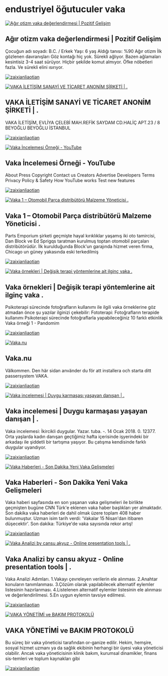 # endustriyel öğutuculer vaka
<a href="https://mnn.zoosnet.net/LR/Chatpre.aspx?id=MNN94995150&p=https://topgrinding.com/" target="_blank">![Ağır otizm vaka değerlendirmesi | Pozitif Gelişim](https://github.com/technlg/images/blob/main/58.jpg)</a>
## Ağır otizm vaka değerlendirmesi | Pozitif Gelişim
Çocuğun adı soyadı: B.C. / Erkek Yaşı: 6 yaş Aldığı tanısı: %90 Ağır otizm İlk gözlenen davranışları Göz kontağı hiç yok. Sürekli ağlıyor. Bazen ağlamaları kesintisiz 3-4 saat sürüyor. Hiçbir şekilde komut almıyor. Öfke nöbetleri fazla. Ve sürekli elini ısırıyor.
<a href="https://mnn.zoosnet.net/LR/Chatpre.aspx?id=MNN94995150&p=https://topgrinding.com/" target="_blank"><img src="https://github.com/technlg/images/raw/main/chat11.jpg" alt="zaixianliaotian"/></a><a href="//whatsapp.shibangsoft.com/WhatsApp.php" ><img src="https://github.com/technlg/images/raw/main/chat11.png" alt=""></a>
<a href="https://mnn.zoosnet.net/LR/Chatpre.aspx?id=MNN94995150&p=https://topgrinding.com/" target="_blank">![VAKA İLETİŞİM SANAYİ VE TİCARET ANONİM ŞİRKETİ | .](https://github.com/technlg/images/blob/main/35.jpg)</a>
## VAKA İLETİŞİM SANAYİ VE TİCARET ANONİM ŞİRKETİ | .
VAKA İLETİŞİM, EVLİYA ÇELEBİ MAH.REFİK SAYDAM CD.HALİÇ APT.23 / 8 BEYOĞLU BEYOĞLU İSTANBUL
<a href="https://mnn.zoosnet.net/LR/Chatpre.aspx?id=MNN94995150&p=https://topgrinding.com/" target="_blank"><img src="https://github.com/technlg/images/raw/main/chat11.jpg" alt="zaixianliaotian"/></a><a href="//whatsapp.shibangsoft.com/WhatsApp.php" ><img src="https://github.com/technlg/images/raw/main/chat11.png" alt=""></a>
<a href="https://mnn.zoosnet.net/LR/Chatpre.aspx?id=MNN94995150&p=https://topgrinding.com/" target="_blank">![Vaka İncelemesi Örneği - YouTube](https://github.com/technlg/images/blob/main/51.jpg)</a>
## Vaka İncelemesi Örneği - YouTube
About Press Copyright Contact us Creators Advertise Developers Terms Privacy Policy & Safety How YouTube works Test new features
<a href="https://mnn.zoosnet.net/LR/Chatpre.aspx?id=MNN94995150&p=https://topgrinding.com/" target="_blank"><img src="https://github.com/technlg/images/raw/main/chat11.jpg" alt="zaixianliaotian"/></a><a href="//whatsapp.shibangsoft.com/WhatsApp.php" ><img src="https://github.com/technlg/images/raw/main/chat11.png" alt=""></a>
<a href="https://mnn.zoosnet.net/LR/Chatpre.aspx?id=MNN94995150&p=https://topgrinding.com/" target="_blank">![Vaka 1 – Otomobil Parça distribütörü Malzeme Yöneticisi .](https://github.com/technlg/images/blob/main/49.jpg)</a>
## Vaka 1 – Otomobil Parça distribütörü Malzeme Yöneticisi .
Parts Emporium şirketi geçmişte hayal kırıklıklar yaşamış iki oto tamircisi, Dan Block ve Ed Sprigqs taratman kurulmuş toptan otomobil parçaları distribütörüdür. İlk kurulduğunda Block'un garajında hizmet veren firma, Chicago un güney yakasında eski terkedilmiş 
<a href="https://mnn.zoosnet.net/LR/Chatpre.aspx?id=MNN94995150&p=https://topgrinding.com/" target="_blank"><img src="https://github.com/technlg/images/raw/main/chat11.jpg" alt="zaixianliaotian"/></a><a href="//whatsapp.shibangsoft.com/WhatsApp.php" ><img src="https://github.com/technlg/images/raw/main/chat11.png" alt=""></a>
<a href="https://mnn.zoosnet.net/LR/Chatpre.aspx?id=MNN94995150&p=https://topgrinding.com/" target="_blank">![Vaka örnekleri | Değişik terapi yöntemlerine ait ilginç vaka .](https://github.com/technlg/images/blob/main/32.jpg)</a>
## Vaka örnekleri | Değişik terapi yöntemlerine ait ilginç vaka .
Psikoterapi sürecinde fotoğrafların kullanımı ile ilgili vaka örneklerine göz atmadan önce şu yazılar ilginizi çekebilir: Fototerapi: Fotoğrafların terapide kullanımı Psikoterapi sürecinde fotoğraflarla yapabileceğiniz 10 farklı etkinlik Vaka örneği 1 - Pandomim
<a href="https://mnn.zoosnet.net/LR/Chatpre.aspx?id=MNN94995150&p=https://topgrinding.com/" target="_blank"><img src="https://github.com/technlg/images/raw/main/chat11.jpg" alt="zaixianliaotian"/></a><a href="//whatsapp.shibangsoft.com/WhatsApp.php" ><img src="https://github.com/technlg/images/raw/main/chat11.png" alt=""></a>
<a href="https://mnn.zoosnet.net/LR/Chatpre.aspx?id=MNN94995150&p=https://topgrinding.com/" target="_blank">![Vaka.nu](https://github.com/technlg/images/blob/main/42.jpg)</a>
## Vaka.nu
Välkommen. Den här sidan använder du för att installera och starta ditt passersystem VAKA.
<a href="https://mnn.zoosnet.net/LR/Chatpre.aspx?id=MNN94995150&p=https://topgrinding.com/" target="_blank"><img src="https://github.com/technlg/images/raw/main/chat11.jpg" alt="zaixianliaotian"/></a><a href="//whatsapp.shibangsoft.com/WhatsApp.php" ><img src="https://github.com/technlg/images/raw/main/chat11.png" alt=""></a>
<a href="https://mnn.zoosnet.net/LR/Chatpre.aspx?id=MNN94995150&p=https://topgrinding.com/" target="_blank">![Vaka incelemesi | Duygu karmaşası yaşayan danışan | .](https://github.com/technlg/images/blob/main/15.jpg)</a>
## Vaka incelemesi | Duygu karmaşası yaşayan danışan | .
Vaka incelemesi: İkircikli duygular. Yazar. tuba. -. 14 Ocak 2018. 0. 12377. Orta yaşlarda kadın danışan geçtiğimiz hafta içerisinde işyerindeki bir arkadaşı ile şiddetli bir tartışma yaşıyor. Bu çatışma kendisinde farklı duygular uyandıyor.
<a href="https://mnn.zoosnet.net/LR/Chatpre.aspx?id=MNN94995150&p=https://topgrinding.com/" target="_blank"><img src="https://github.com/technlg/images/raw/main/chat11.jpg" alt="zaixianliaotian"/></a><a href="//whatsapp.shibangsoft.com/WhatsApp.php" ><img src="https://github.com/technlg/images/raw/main/chat11.png" alt=""></a>
<a href="https://mnn.zoosnet.net/LR/Chatpre.aspx?id=MNN94995150&p=https://topgrinding.com/" target="_blank">![Vaka Haberleri - Son Dakika Yeni Vaka Gelişmeleri](https://github.com/technlg/images/blob/main/17.jpg)</a>
## Vaka Haberleri - Son Dakika Yeni Vaka Gelişmeleri
Vaka haberi sayfasında en son yaşanan vaka gelişmeleri ile birlikte geçmişten bugüne CNN Türk'e eklenen vaka haber başlıkları yer almaktadır. Son dakika vaka haberleri de dahil olmak üzere toplam 408 haber bulunmuştur. Uzman isim tarih verdi: 'Vakalar 15 Nisan'dan itibaren düşecektir'. Son dakika: Türkiye'de vaka sayısında rekor artış!
<a href="https://mnn.zoosnet.net/LR/Chatpre.aspx?id=MNN94995150&p=https://topgrinding.com/" target="_blank"><img src="https://github.com/technlg/images/raw/main/chat11.jpg" alt="zaixianliaotian"/></a><a href="//whatsapp.shibangsoft.com/WhatsApp.php" ><img src="https://github.com/technlg/images/raw/main/chat11.png" alt=""></a>
<a href="https://mnn.zoosnet.net/LR/Chatpre.aspx?id=MNN94995150&p=https://topgrinding.com/" target="_blank">![Vaka Analizi by cansu akyuz - Online presentation tools | .](https://github.com/technlg/images/blob/main/44.jpg)</a>
## Vaka Analizi by cansu akyuz - Online presentation tools | .
Vaka Analizi Adımları. 1.Vakayı çevreleyen verilerin ele alınması. 2.Anahtar konuların tanımlanması. 3.Çözüm olarak yapılabilecek alternatif eylemler listesinin hazırlanması. 4.Listelenen alternatif eylemler listesinin ele alınması ve değerlendirilmesi. 5.En uygun eylemin tavsiye edilmesi.
<a href="https://mnn.zoosnet.net/LR/Chatpre.aspx?id=MNN94995150&p=https://topgrinding.com/" target="_blank"><img src="https://github.com/technlg/images/raw/main/chat11.jpg" alt="zaixianliaotian"/></a><a href="//whatsapp.shibangsoft.com/WhatsApp.php" ><img src="https://github.com/technlg/images/raw/main/chat11.png" alt=""></a>
<a href="https://mnn.zoosnet.net/LR/Chatpre.aspx?id=MNN94995150&p=https://topgrinding.com/" target="_blank">![VAKA YÖNETİMİ ve BAKIM PROTOKOLÜ](https://github.com/technlg/images/blob/main/39.jpg)</a>
## VAKA YÖNETİMİ ve BAKIM PROTOKOLÜ
Bu süreç bir vaka yöneticisi tarafından or-ganize edilir. Hekim, hemşire, sosyal hizmet uzmanı ya da sağlık ekibinin herhangi bir üyesi vaka yöneticisi olabilir. Ancak vaka yöneticisinin klinik bakım, kurumsal dinamikler, finans sis-temleri ve toplum kaynakları gibi
<a href="https://mnn.zoosnet.net/LR/Chatpre.aspx?id=MNN94995150&p=https://topgrinding.com/" target="_blank"><img src="https://github.com/technlg/images/raw/main/chat11.jpg" alt="zaixianliaotian"/></a><a href="//whatsapp.shibangsoft.com/WhatsApp.php" ><img src="https://github.com/technlg/images/raw/main/chat11.png" alt=""></a>
